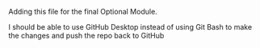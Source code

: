 Adding this file for the final Optional Module.

I should be able to use GitHub Desktop instead of using Git Bash to make the changes and push the repo back to GitHub